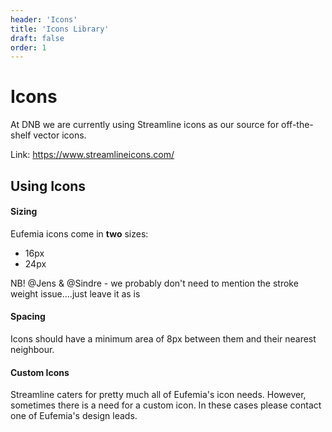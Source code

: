 ```yaml
---
header: 'Icons'
title: 'Icons Library'
draft: false
order: 1
---
```


# Icons

At DNB we are currently using Streamline icons as our source for off-the-shelf vector icons.

Link: https://www.streamlineicons.com/

## Using Icons

#### Sizing

Eufemia icons come in <b>two</b> sizes:

- 16px
- 24px

NB! @Jens & @Sindre - we probably don't need to mention the stroke weight issue....just leave it as is

#### Spacing

Icons should have a minimum area of 8px between them and their nearest neighbour.

#### Custom Icons

Streamline caters for pretty much all of Eufemia's icon needs. However, sometimes there is a need for a custom icon. In these cases please contact one of Eufemia's design leads.
